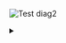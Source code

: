 ![Test diag2](https://g.gravizo.com/source/svg/ansible_class?https://github.com/1gog/kvm_ansible/edit/master/ANSIBLE.md)
<details>
<summary></summary>
ansible_class
/**
*@opt commentname
*@note  some note
*/
class Structural{}

/**
*@opt all
*@note Class
*/
class Counter extends Structural {
        static public int counter;
        public int getCounter();
}
class RunningCounter extends Counter{}

ansible_class
</details>
